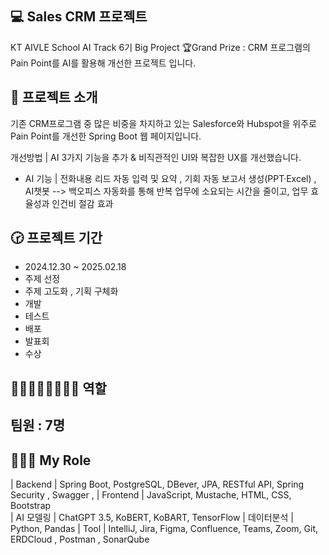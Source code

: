 💻 Sales CRM 프로젝트
---- 
KT AIVLE School AI Track 6기 Big Project 🏆Grand Prize : CRM 프로그램의 Pain Point를 AI를 활용해 개선한 프로젝트 입니다. 

📢 프로젝트 소개 
---- 
기존 CRM프로그램 중 많은 비중을 차지하고 있는 Salesforce와 Hubspot을 위주로 Pain Point를 개선한 Spring Boot 웹 페이지입니다. 

개선방법 | AI 3가지 기능을 추가 & 비직관적인 UI와 복잡한 UX를 개선했습니다.
- AI 기능 | 전화내용 리드 자동 입력 및 요약 , 기회 자동 보고서 생성(PPT·Excel) , AI챗봇
--> 백오피스 자동화를 통해 반복 업무에 소요되는 시간을 줄이고, 업무 효율성과 인건비 절감 효과

🕝 프로젝트 기간 
----
- 2024.12.30 ~ 2025.02.18
- 주제 선정
- 주제 고도화 , 기획 구체화
- 개발
- 테스트
- 배포
- 발표회
- 수상

🧑🏻‍👩🏻‍👦🏻‍👦🏻 역할 
---- 
팀원 : 7명 
----
👩🏻‍🦰 My Role
----
| Backend       | Spring Boot, PostgreSQL, DBever, JPA, RESTful API, Spring Security , Swagger , 
| Frontend      | JavaScript, Mustache, HTML, CSS, Bootstrap  
| AI 모델링     | ChatGPT 3.5, KoBERT, KoBART, TensorFlow 
| 데이터분석     | Python, Pandas
| Tool          | IntelliJ, Jira, Figma, Confluence, Teams, Zoom, Git, ERDCloud , Postman , SonarQube
